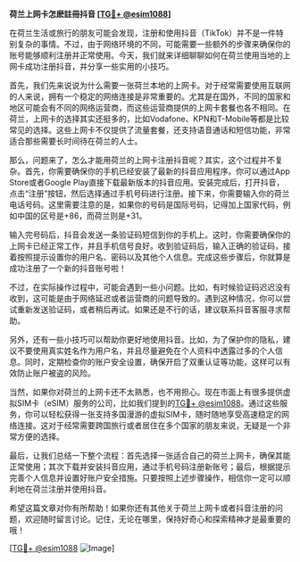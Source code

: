 **荷兰上网卡怎麽註冊抖音 [[TG💪+ @esim1088](https://t.me/s/esim1088)]**

在荷兰生活或旅行的朋友可能会发现，注册和使用抖音（TikTok）并不是一件特别复杂的事情。不过，由于网络环境的不同，可能需要一些额外的步骤来确保你的账号能够顺利注册并正常使用。今天，我们就来详细聊聊如何在荷兰使用当地的上网卡成功注册抖音，并分享一些实用的小技巧。

首先，我们先来说说为什么需要一张荷兰本地的上网卡。对于经常需要使用互联网的人来说，拥有一个稳定的网络连接是非常重要的。尤其是在国外，不同的国家和地区可能会有不同的网络运营商，而这些运营商提供的上网卡套餐也各不相同。在荷兰，上网卡的选择其实还挺多的，比如Vodafone、KPN和T-Mobile等都是比较常见的选择。这些上网卡不仅提供了流量套餐，还支持语音通话和短信功能，非常适合那些需要长时间待在荷兰的人士。

那么，问题来了，怎么才能用荷兰的上网卡注册抖音呢？其实，这个过程并不复杂。首先，你需要确保你的手机已经安装了最新的抖音应用程序。你可以通过App Store或者Google Play直接下载最新版本的抖音应用。安装完成后，打开抖音，点击“注册”按钮，然后选择通过手机号码进行注册。接下来，你需要输入你的荷兰电话号码。这里需要注意的是，如果你的号码是国际号码，记得加上国家代码，例如中国的区号是+86，而荷兰则是+31。

输入完号码后，抖音会发送一条验证码短信到你的手机上。这时，你需要确保你的上网卡已经正常工作，并且手机信号良好。收到验证码后，输入正确的验证码，接着按照提示设置你的用户名、密码以及其他个人信息。完成这些步骤后，你就算是成功注册了一个新的抖音账号啦！

不过，在实际操作过程中，可能会遇到一些小问题。比如，有时候验证码迟迟没有收到，这可能是由于网络延迟或者运营商的问题导致的。遇到这种情况，你可以尝试重新发送验证码，或者稍后再试。如果还是不行的话，建议联系抖音客服寻求帮助。

另外，还有一些小技巧可以帮助你更好地使用抖音。比如，为了保护你的隐私，建议不要使用真实姓名作为用户名，并且尽量避免在个人资料中透露过多的个人信息。同时，定期检查你的账户安全设置，确保开启了双重认证等功能，这样可以有效防止账户被盗的风险。

当然，如果你对荷兰的上网卡还不太熟悉，也不用担心。现在市面上有很多提供虚拟SIM卡（eSIM）服务的公司，比如我们提到的[TG💪+ @esim1088](https://t.me/s/esim1088)。通过这些服务，你可以轻松获得一张支持多国漫游的虚拟SIM卡，随时随地享受高速稳定的网络连接。这对于经常需要跨国旅行或者居住在多个国家的朋友来说，无疑是一个非常方便的选择。

最后，让我们总结一下整个流程：首先选择一张适合自己的荷兰上网卡，确保其能正常使用；其次下载并安装抖音应用，通过手机号码注册新账号；最后，根据提示完善个人信息并设置好账户安全措施。只要按照上述步骤操作，相信你一定可以顺利地在荷兰注册并使用抖音。

希望这篇文章对你有所帮助！如果你还有其他关于荷兰上网卡或者抖音注册的问题，欢迎随时留言讨论。记住，无论在哪里，保持好奇心和探索精神才是最重要的哦！

[[TG💪+ @esim1088](https://t.me/s/esim1088) ![Image](https://i.postimg.cc/4NQfJmqS/Snipaste-2025-05-13-00-14-12.png)]